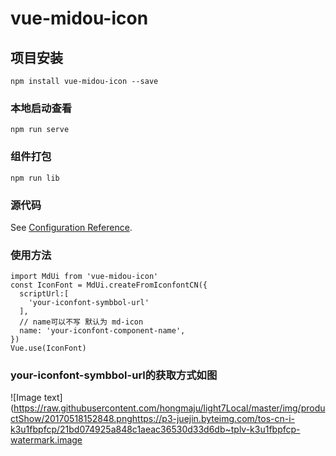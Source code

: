 # vue-midou-icon

## 项目安装
```
npm install vue-midou-icon --save
```

### 本地启动查看
```
npm run serve
```

### 组件打包
```
npm run lib
```

### 源代码
See [Configuration Reference](https://github.com/songxuecc/vue-midou-icon).

### 使用方法
```javaecript
import MdUi from 'vue-midou-icon'
const IconFont = MdUi.createFromIconfontCN({
  scriptUrl:[
    'your-iconfont-symbbol-url'
  ],
  // name可以不写 默认为 md-icon
  name: 'your-iconfont-component-name',
})
Vue.use(IconFont)
```
### your-iconfont-symbbol-url的获取方式如图
![Image text](https://raw.githubusercontent.com/hongmaju/light7Local/master/img/productShow/20170518152848.pnghttps://p3-juejin.byteimg.com/tos-cn-i-k3u1fbpfcp/21bd074925a848c1aeac36530d33d6db~tplv-k3u1fbpfcp-watermark.image